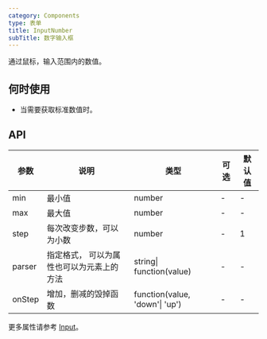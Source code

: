 ```yaml
---
category: Components
type: 表单
title: InputNumber  
subTitle: 数字输入框
---
```


通过鼠标，输入范围内的数值。

## 何时使用
- 当需要获取标准数值时。



## API 
| 参数   | 说明                                      | 类型                           | 可选 | 默认值 |
| ------ | ----------------------------------------- | ------------------------------ | ---- | ------ |
| min    | 最小值                                    | number                         | -    | -      |
| max    | 最大值                                    | number                         | -    | -      |
| step   | 每次改变步数，可以为小数                  | number                         | -    | 1      |
| parser | 指定格式， 可以为属性也可以为元素上的方法 | string\| function(value)       | -    | -      |
| onStep | 增加，删减的毁掉函数                      | function(value, 'down'\| 'up') | -    | -      |

更多属性请参考 [Input](/components/input/#API)。